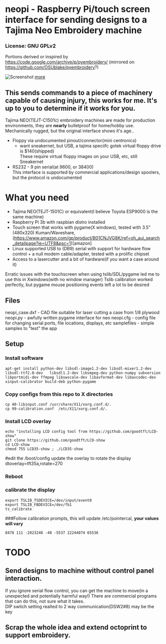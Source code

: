 # neopi - Raspberry Pi/touch screen interface for sending designs to a Tajima Neo Embroidery machine

### License: GNU GPLv2 
Portions derived or inspired by https://code.google.com/archive/p/pyembroidery/ (mirrored on https://github.com/OSUblake/pyembroidery?)

![Screenshot](https://i.imgur.com/pqBmuBV.gif) [more](https://imgur.com/a/9JRE5)

## This sends commands to a piece of machinery capable of causing injury, this works for me.  It's up to you to determine if it works for you.

Tajima NEO(TEJT-C1501c) embroidery machines are made for production environments, they are **nearly** bulletproof for home/hobby use.
Mechanically rugged, but the original interface shows it's age..
   * Floppy via undocumented pinout/connector(mini centronics)
      * want sneakernet, but USB, a tajima speciifc gotek virtual floppy drive is $140(shipped)    
      These require virtual floppy images on your USB, etc, still Sneakernet
   *  RS232 - 9 pin serial(at 9600, or 38400)  
      This interface is supported by commercial applications/design spoolers, but the protocol is undocumented

# What you need

* Tajima NEO(TEJT-1501C) or equivalent(I believe Toyota ESP9000 is the same machine)
* Raspberry Pi 3b with raspbian distro installed
* Touch screen that works with pygame(X windows), tested with 3.5"(480x320) Kuman/Waveshare, (https://www.amazon.com/gp/product/B01CNJVG8K/ref=oh_aui_search_detailpage?ie=UTF8&psc=1)[amazon] 
* Linux supported USB to (DB9) serial with support for hardware flow control + a null modem cable/adapter, tested with a prolific chipset
* Access to a lasercutter and a bit of hardware(if you want a case around it)

Erratic issues with the touchscreen when using tslib/SDL/pygame led me to use this in Xwindows(with no window manager)
Tslib calibration worked perfectly, but pygame mouse positioning events left a lot to be desired


## Files
neopi_case.dxf - CAD file suitable for laser cutting a case from 1/8 plywood
neopi.py - awfully written pygame interface for neo
neopi.cfg - config file for changing serial ports, file locations, displays, etc
samplefiles - simple samples to "test" the app


## Setup
### Install software
```
apt-get install python-dev libsdl-image1.2-dev libsdl-mixer1.2-dev libsdl-ttf2.0-dev   libsdl1.2-dev libsmpeg-dev python-numpy subversion libportmidi-dev ffmpeg libswscale-dev libavformat-dev libavcodec-dev  xinput-calibrator build-deb python-pygame
```

### Copy configs from this repo to X directories
```
cp 40-libinput.conf /usr/share/X11/xorg.conf.d/.
cp 99-calibration.conf  /etc/X11/xorg.conf.d/.
```

### Install LCD overlay
```
echo "installing LCD config tool from https://github.com/goodtft/LCD-show"
git clone https://github.com/goodtft/LCD-show
cd LCD-show
chmod 755 LCD35-show ; ./LCD35-show
```

#edit the /boot/config update the overlay to rotate the display
dtoverlay=tft35a,rotate=270 

### Reboot

### calibrate the display
```
export TSLIB_TSDEVICE=/dev/input/event0
export TSLIB_FBDEVICE=/dev/fb1
ts_calibrate
```

###Follow calibration prompts, this will update /etc/pointercal, **your values will vary**
```
8478 111 -2023240 -40 -5537 22244074 65536
```

# TODO
## Send designs to machine without control panel interaction.
If you ignore serial flow control, you can get the machine to move(in a unexpected and potentially harmful way!)
There are commercial programs that can do this, not sure what it takes.   
DIP switch setting realted to 2 way communication(DSW2#8) may be the key
## Scrap the whole idea and extend octoprint to support embroidery.


